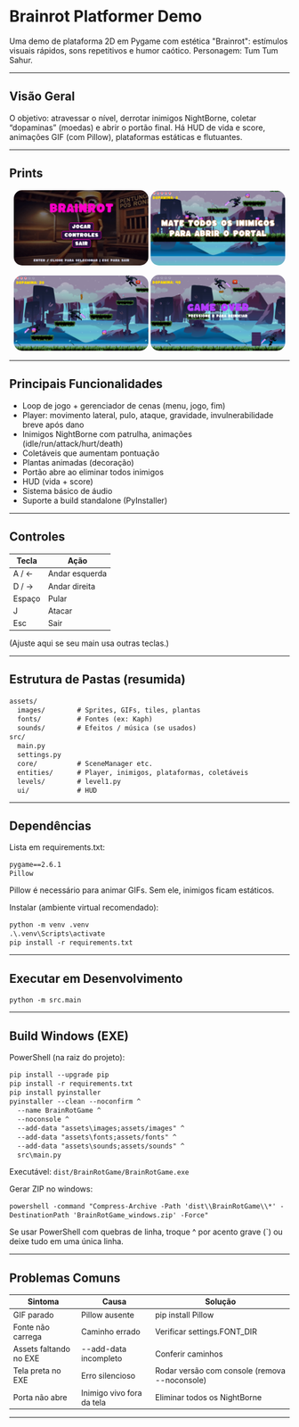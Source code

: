 # Brainrot Platformer Demo

Uma demo de plataforma 2D em Pygame com estética "Brainrot": estímulos visuais rápidos, sons repetitivos e humor caótico. Personagem: Tum Tum Sahur.

---

## Visão Geral
O objetivo: atravessar o nível, derrotar inimigos NightBorne, coletar “dopaminas” (moedas) e abrir o portão final. Há HUD de vida e score, animações GIF (com Pillow), plataformas estáticas e flutuantes.

---

## Prints

<p align="center">
  <img src="assets\prints\inicial.png" alt="Menu Principal" width="48%" style="border-radius: 15px;">
  <img src="assets\prints\game1.png" alt="Ação no Jogo" width="48%" style="border-radius: 15px;">
</p>
<p align="center">
  <img src="assets\prints\game2.png" alt="Pulando" width="48%" style="border-radius: 15px;">
  <img src="assets\prints\gameover.png" alt="Game over" width="48%" style="border-radius: 15px;">
</p>

---

## Principais Funcionalidades
- Loop de jogo + gerenciador de cenas (menu, jogo, fim)
- Player: movimento lateral, pulo, ataque, gravidade, invulnerabilidade breve após dano
- Inimigos NightBorne com patrulha, animações (idle/run/attack/hurt/death)
- Coletáveis que aumentam pontuação
- Plantas animadas (decoração)
- Portão abre ao eliminar todos inimigos
- HUD (vida + score)
- Sistema básico de áudio
- Suporte a build standalone (PyInstaller)

---

## Controles
| Tecla | Ação |
|-------|------|
| A / ← | Andar esquerda |
| D / → | Andar direita |
| Espaço | Pular |
| J | Atacar |
| Esc | Sair |

(Ajuste aqui se seu main usa outras teclas.)

---

## Estrutura de Pastas (resumida)
```
assets/
  images/        # Sprites, GIFs, tiles, plantas
  fonts/         # Fontes (ex: Kaph)
  sounds/        # Efeitos / música (se usados)
src/
  main.py
  settings.py
  core/          # SceneManager etc.
  entities/      # Player, inimigos, plataformas, coletáveis
  levels/        # level1.py
  ui/            # HUD
```

---

## Dependências
Lista em requirements.txt:
```
pygame==2.6.1
Pillow
```
Pillow é necessário para animar GIFs. Sem ele, inimigos ficam estáticos.

Instalar (ambiente virtual recomendado):
```
python -m venv .venv
.\.venv\Scripts\activate
pip install -r requirements.txt
```

---

## Executar em Desenvolvimento
```
python -m src.main
```

---

## Build Windows (EXE)
PowerShell (na raiz do projeto):
```
pip install --upgrade pip
pip install -r requirements.txt
pip install pyinstaller
pyinstaller --clean --noconfirm ^
  --name BrainRotGame ^
  --noconsole ^
  --add-data "assets\images;assets/images" ^
  --add-data "assets\fonts;assets/fonts" ^
  --add-data "assets\sounds;assets/sounds" ^
  src\main.py
```
Executável: `dist/BrainRotGame/BrainRotGame.exe`

Gerar ZIP no windows:
```
powershell -command "Compress-Archive -Path 'dist\\BrainRotGame\\*' -DestinationPath 'BrainRotGame_windows.zip' -Force"
```

Se usar PowerShell com quebras de linha, troque ^ por acento grave (`) ou deixe tudo em uma única linha.

---

## Problemas Comuns
| Sintoma | Causa | Solução |
|---------|-------|---------|
| GIF parado | Pillow ausente | pip install Pillow |
| Fonte não carrega | Caminho errado | Verificar settings.FONT_DIR |
| Assets faltando no EXE | --add-data incompleto | Conferir caminhos |
| Tela preta no EXE | Erro silencioso | Rodar versão com console (remova --noconsole) |
| Porta não abre | Inimigo vivo fora da tela | Eliminar todos os NightBorne |

---
